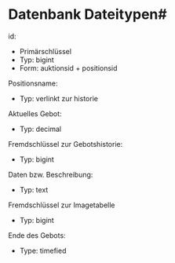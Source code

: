# Datenbank Dateitypen#
id:
  - Primärschlüssel
  - Typ:  bigint
  - Form: auktionsid + positionsid
  
Positionsname:
  - Typ:  verlinkt zur historie

Aktuelles Gebot:
  - Typ:  decimal

Fremdschlüssel zur Gebotshistorie:
  - Typ:  bigint

Daten bzw. Beschreibung:
  - Typ:  text

Fremdschlüssel zur Imagetabelle
  - Typ:  bigint

Ende des Gebots:
  - Type: timefied

